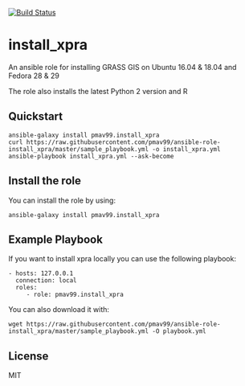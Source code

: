 [![Build Status](https://travis-ci.com/pmav99/ansible-role-install_xpra.svg?branch=master)](https://travis-ci.com/pmav99/ansible-role-install_xpra)

install_xpra
=============

An ansible role for installing GRASS GIS on Ubuntu 16.04 & 18.04 and Fedora 28 & 29

The role also installs the latest Python 2 version and R

Quickstart
----------

    ansible-galaxy install pmav99.install_xpra
    curl https://raw.githubusercontent.com/pmav99/ansible-role-install_xpra/master/sample_playbook.yml -o install_xpra.yml
    ansible-playbook install_xpra.yml --ask-become

Install the role
----------------

You can install the role by using:

    ansible-galaxy install pmav99.install_xpra

Example Playbook
----------------

If you want to install xpra locally you can use the following playbook:

    - hosts: 127.0.0.1
      connection: local
      roles:
         - role: pmav99.install_xpra
         
You can also download it with:

    wget https://raw.githubusercontent.com/pmav99/ansible-role-install_xpra/master/sample_playbook.yml -O playbook.yml

License
-------

MIT
